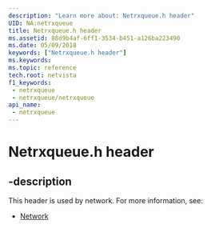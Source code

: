 ```yaml
---
description: "Learn more about: Netrxqueue.h header"
UID: NA:netrxqueue
title: Netrxqueue.h header
ms.assetid: 88d9b4af-6ff1-3534-b451-a126ba223490
ms.date: 05/09/2018
keywords: ["Netrxqueue.h header"]
ms.keywords: 
ms.topic: reference
tech.root: netvista
f1_keywords:
 - netrxqueue
 - netrxqueue/netrxqueue
api_name:
 - netrxqueue
---
```


# Netrxqueue.h header


## -description

This header is used by network. For more information, see:

- [Network](../_netvista/index.md)

